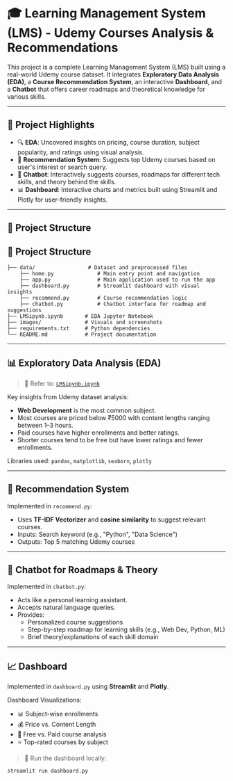 # 🎓 Learning Management System (LMS) - Udemy Courses Analysis & Recommendations

This project is a complete Learning Management System (LMS) built using a real-world Udemy course dataset. It integrates **Exploratory Data Analysis (EDA)**, a **Course Recommendation System**, an interactive **Dashboard**, and a **Chatbot** that offers career roadmaps and theoretical knowledge for various skills.

---

## 📌 Project Highlights

- 🔍 **EDA**: Uncovered insights on pricing, course duration, subject popularity, and ratings using visual analysis.
- 🤖 **Recommendation System**: Suggests top Udemy courses based on user's interest or search query.
- 💬 **Chatbot**: Interactively suggests courses, roadmaps for different tech skills, and theory behind the skills.
- 📊 **Dashboard**: Interactive charts and metrics built using Streamlit and Plotly for user-friendly insights.

---

## 📂 Project Structure
## 📂 Project Structure

```
├── data/                 # Dataset and preprocessed files
    ├── home.py              # Main entry point and navigation
    ├── app.py               # Main application used to run the app
    ├── dashboard.py         # Streamlit dashboard with visual insights
    ├── recommend.py         # Course recommendation logic
    ├── chatbot.py           # Chatbot interface for roadmap and suggestions
├── LMSipynb.ipynb       # EDA Jupyter Notebook
├── images/              # Visuals and screenshots
├── requirements.txt     # Python dependencies
└── README.md            # Project documentation
```



---

## 📊 Exploratory Data Analysis (EDA)

> 📌 Refer to: [`LMSipynb.ipynb`](./LMSipynb.ipynb)

Key insights from Udemy dataset analysis:
- **Web Development** is the most common subject.
- Most courses are priced below ₹5000 with content lengths ranging between 1–3 hours.
- Paid courses have higher enrollments and better ratings.
- Shorter courses tend to be free but have lower ratings and fewer enrollments.

Libraries used: `pandas`, `matplotlib`, `seaborn`, `plotly`

---

## 🤖 Recommendation System

Implemented in `recommend.py`:

- Uses **TF-IDF Vectorizer** and **cosine similarity** to suggest relevant courses.
- Inputs: Search keyword (e.g., "Python", "Data Science")
- Outputs: Top 5 matching Udemy courses

---

## 💬 Chatbot for Roadmaps & Theory

Implemented in `chatbot.py`:

- Acts like a personal learning assistant.
- Accepts natural language queries.
- Provides:
  - Personalized course suggestions
  - Step-by-step roadmap for learning skills (e.g., Web Dev, Python, ML)
  - Brief theory/explanations of each skill domain

---

## 📈 Dashboard

Implemented in `dashboard.py` using **Streamlit** and **Plotly**.

Dashboard Visualizations:
- 📊 Subject-wise enrollments
- 💰 Price vs. Content Length
- 🎯 Free vs. Paid course analysis
- ⭐ Top-rated courses by subject

> 🚀 Run the dashboard locally:
```bash
streamlit run dashboard.py
